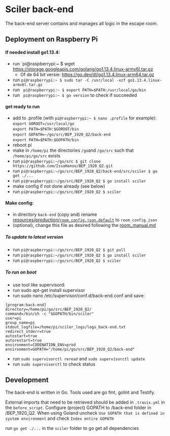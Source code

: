 # Sciler back-end
The back-end server contains and manages all logic in the escape room.

## Deployment on Raspberry Pi

#### If needed install go1.13.4:
- run  `pi@raspberrypi:~ $ wget https://storage.googleapis.com/golang/go1.13.4.linux-armv6l.tar.gz
  - Of de 64 bit versie: https://go.dev/dl/go1.13.4.linux-arm64.tar.gz
- run  `pi@raspberrypi:~ $ sudo tar -C /usr/local -xzf go1.13.4.linux-armv6l.tar.gz`
- run ` pi@raspberrypi:~ $ export PATH=$PATH:/usr/local/go/bin` 
- run ` pi@raspberrypi:~ $ go version` to check if succeeded 

#### get ready to run
- add to .profile (with `pi@raspberrypi:~ $ nano .profile` for example): \
`export GOROOT=/usr/local/go` \
`export PATH=$PATH:$GOROOT/bin`\
`export GOPATH=~/go/src/BEP_1920_Q2/back-end`\
`export PATH=$PATH:$GOPATH/bin`
- reboot pi
- make in `/home/pi` the directories `/go`and `/go/src` such that `/home/pi/go/src` exists
- run `pi@raspberrypi:~/go/src $ git clone https://github.com/IssaHanou/BEP_1920_Q2.git`
- run `pi@raspberrypi:~/go/src/BEP_1920_Q2/back-end/src/sciler $ go get ./...`
- run `pi@raspberrypi:~/go/src/BEP_1920_Q2 $ go install sciler`
- make config if not done already (see below)
- run `pi@raspberrypi:~/go/src/BEP_1920_Q2 $ sciler`

#### Make config:
- in directory `back-end` (copy and) rename [resources/production/`room_config.json.default`](resources/production/room_config.json.default) to `room_config.json`
- (optional), change this file as desired following the [room_manual.md](resources/manuals/room_manual.md)


##### To update to latest version
- run `pi@raspberrypi:~/go/src/BEP_1920_Q2 $ git pull`
- run `pi@raspberrypi:~/go/src/BEP_1920_Q2 $ go install sciler`
- run `pi@raspberrypi:~/go/src/BEP_1920_Q2 $ sciler`

##### To run on boot
- use tool like supervisord:
- run sudo apt-get install supervisor
- run sudo nano /etc/supervisor/conf.d/back-end.conf and save:
```
[program:back-end]
directory=/home/pi/go/src/BEP_1920_Q2/
command=/bin/sh -c "$GOPATH/bin/sciler"
user=pi
group_name=pi
stdout_logfile=/home/pi/sciler_logs/logs_back-end.txt
redirect_stderr=true
autostart=true
autorestart=true
environment=CODENATION_ENV=prod
environment=GOPATH="/home/pi/go/src/BEP_1920_Q2/back-end"
```
- run `sudo supervisorctl reread` and `sudo supervisorctl update`
- run `sudo supervisorctl` to check status

## Development
The back-end is written in Go. Tools used are go fmt, golint and Testify. 

External imports that need to be retrieved should be added in `.travis.yml` in the `before_script`.
Configure (project) GOPATH to /back-end folder in /BEP_1920_Q2.
When using Goland uncheck `Use GOPATH that is defined in system environment` and check `Index entire GOPATH`

run `go get ./...` in the `sciler` folder to go get all dependencies

